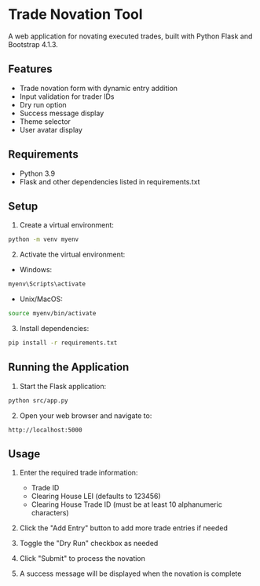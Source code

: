 # Trade Novation Tool

A web application for novating executed trades, built with Python Flask and Bootstrap 4.1.3.

## Features

- Trade novation form with dynamic entry addition
- Input validation for trader IDs
- Dry run option
- Success message display
- Theme selector
- User avatar display

## Requirements

- Python 3.9
- Flask and other dependencies listed in requirements.txt

## Setup

1. Create a virtual environment:
```bash
python -m venv myenv
```

2. Activate the virtual environment:
- Windows:
```bash
myenv\Scripts\activate
```
- Unix/MacOS:
```bash
source myenv/bin/activate
```

3. Install dependencies:
```bash
pip install -r requirements.txt
```

## Running the Application

1. Start the Flask application:
```bash
python src/app.py
```

2. Open your web browser and navigate to:
```
http://localhost:5000
```

## Usage

1. Enter the required trade information:
   - Trade ID
   - Clearing House LEI (defaults to 123456)
   - Clearing House Trade ID (must be at least 10 alphanumeric characters)

2. Click the "Add Entry" button to add more trade entries if needed

3. Toggle the "Dry Run" checkbox as needed

4. Click "Submit" to process the novation

5. A success message will be displayed when the novation is complete 